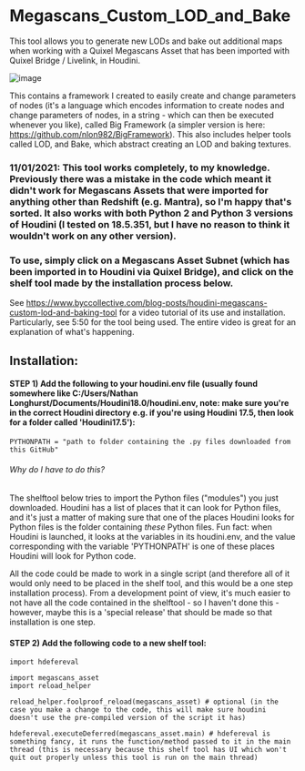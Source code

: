 # Megascans_Custom_LOD_and_Bake
This tool allows you to generate new LODs and bake out additional maps when working with a Quixel Megascans Asset that has been imported with Quixel Bridge / Livelink, in Houdini.

![image](https://user-images.githubusercontent.com/69462081/110022718-263a0a80-7d91-11eb-8ed9-25c0c2953734.png)

This contains a framework I created to easily create and change parameters of nodes (it's a language which encodes information to create nodes and change parameters of nodes, in a string - which can then be executed whenever you like), called Big Framework (a simpler version is here: https://github.com/nlon982/BigFramework). This also includes helper tools called LOD, and Bake, which abstract creating an LOD and baking textures.

### 11/01/2021: This tool works completely, to my knowledge. Previously there was a mistake in the code which meant it didn't work for Megascans Assets that were imported for anything other than Redshift (e.g. Mantra), so I'm happy that's sorted. It also works with both Python 2 and Python 3 versions of Houdini (I tested on 18.5.351, but I have no reason to think it wouldn't work on any other version).

### To use, simply click on a Megascans Asset Subnet (which has been imported in to Houdini via Quixel Bridge), and click on the shelf tool made by the installation process below.

See https://www.byccollective.com/blog-posts/houdini-megascans-custom-lod-and-baking-tool for a video tutorial of its use and installation. Particularly, see 5:50 for the tool being used. The entire video is great for an explanation of what's happening.

## Installation:

#### STEP 1) Add the following to your houdini.env file (usually found somewhere like C:/Users/Nathan Longhurst/Documents/Houdini18.0/houdini.env, note: make sure you're in the correct Houdini directory e.g. if you're using Houdini 17.5, then look for a folder called 'Houdini17.5'):

```
PYTHONPATH = "path to folder containing the .py files downloaded from this GitHub"
```

###### Why do I have to do this? 
The shelftool below tries to import the Python files ("modules") you just downloaded. Houdini has a list of places that it can look for Python files, and it's just a matter of making sure that one of the places Houdini looks for Python files is the folder containing *these* Python files. Fun fact: when Houdini is launched, it looks at the variables in its houdini.env, and the value corresponding with the variable 'PYTHONPATH' is one of these places Houdini will look for Python code.

All the code could be made to work in a single script (and therefore all of it would only need to be placed in the shelf tool, and this would be a one step installation process). From a development point of view, it's much easier to not have all the code contained in the shelftool - so I haven't done this - however, maybe this is a 'special release' that should be made so that installation is one step.

#### STEP 2) Add the following code to a new shelf tool:

```
import hdefereval

import megascans_asset
import reload_helper

reload_helper.foolproof_reload(megascans_asset) # optional (in the case you make a change to the code, this will make sure houdini doesn't use the pre-compiled version of the script it has)

hdefereval.executeDeferred(megascans_asset.main) # hdefereval is something fancy, it runs the function/method passed to it in the main thread (this is necessary because this shelf tool has UI which won't quit out properly unless this tool is run on the main thread)
```


